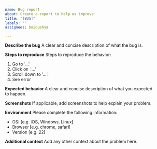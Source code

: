 ```yaml
---
name: Bug report
about: Create a report to help us improve
title: "[BUG]"
labels: ''
assignees: boidushya

---
```


**Describe the bug**
A clear and concise description of what the bug is.

**Steps to reproduce**
Steps to reproduce the behavior:

1. Go to '...'
2. Click on '....'
3. Scroll down to '....'
4. See error

**Expected behavior**
A clear and concise description of what you expected to happen.

**Screenshots**
If applicable, add screenshots to help explain your problem.

**Environment**
Please complete the following information:

- OS: [e.g. iOS, Windows, Linux]
- Browser [e.g. chrome, safari]
- Version [e.g. 22]

**Additional context**
Add any other context about the problem here.

